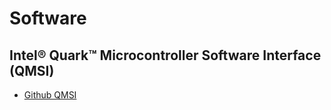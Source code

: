 Software
==

## Intel® Quark™ Microcontroller Software Interface (QMSI)

- [Github QMSI](https://github.com/01org/qmsi)


